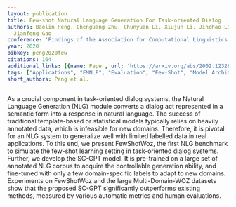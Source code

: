 ```yaml
---
layout: publication
title: Few-shot Natural Language Generation For Task-oriented Dialog
authors: Baolin Peng, Chenguang Zhu, Chunyuan Li, Xiujun Li, Jinchao Li, Michael Zeng,
  Jianfeng Gao
conference: 'Findings of the Association for Computational Linguistics: EMNLP 2020'
year: 2020
bibkey: peng2020few
citations: 164
additional_links: [{name: Paper, url: 'https://arxiv.org/abs/2002.12328'}]
tags: ["Applications", "EMNLP", "Evaluation", "Few-Shot", "Model Architecture"]
short_authors: Peng et al.
---
```

As a crucial component in task-oriented dialog systems, the Natural Language
Generation (NLG) module converts a dialog act represented in a semantic form
into a response in natural language. The success of traditional template-based
or statistical models typically relies on heavily annotated data, which is
infeasible for new domains. Therefore, it is pivotal for an NLG system to
generalize well with limited labelled data in real applications. To this end,
we present FewShotWoz, the first NLG benchmark to simulate the few-shot
learning setting in task-oriented dialog systems. Further, we develop the
SC-GPT model. It is pre-trained on a large set of annotated NLG corpus to
acquire the controllable generation ability, and fine-tuned with only a few
domain-specific labels to adapt to new domains. Experiments on FewShotWoz and
the large Multi-Domain-WOZ datasets show that the proposed SC-GPT significantly
outperforms existing methods, measured by various automatic metrics and human
evaluations.